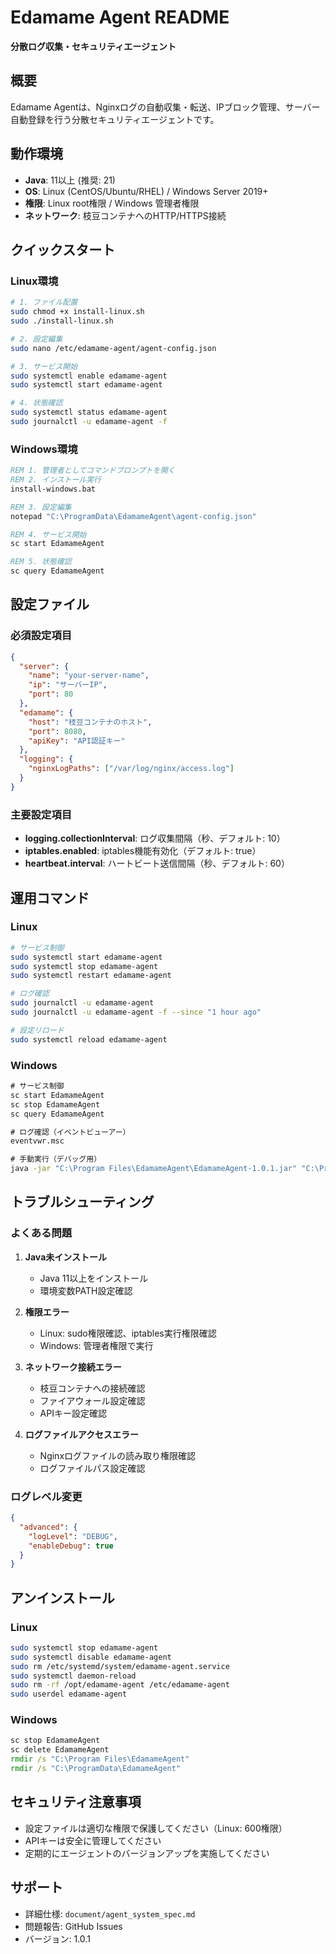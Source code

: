 # Edamame Agent README
**分散ログ収集・セキュリティエージェント**

## 概要
Edamame Agentは、Nginxログの自動収集・転送、IPブロック管理、サーバー自動登録を行う分散セキュリティエージェントです。

## 動作環境
- **Java**: 11以上 (推奨: 21)
- **OS**: Linux (CentOS/Ubuntu/RHEL) / Windows Server 2019+
- **権限**: Linux root権限 / Windows 管理者権限
- **ネットワーク**: 枝豆コンテナへのHTTP/HTTPS接続

## クイックスタート

### Linux環境
```bash
# 1. ファイル配置
sudo chmod +x install-linux.sh
sudo ./install-linux.sh

# 2. 設定編集
sudo nano /etc/edamame-agent/agent-config.json

# 3. サービス開始
sudo systemctl enable edamame-agent
sudo systemctl start edamame-agent

# 4. 状態確認
sudo systemctl status edamame-agent
sudo journalctl -u edamame-agent -f
```

### Windows環境
```cmd
REM 1. 管理者としてコマンドプロンプトを開く
REM 2. インストール実行
install-windows.bat

REM 3. 設定編集
notepad "C:\ProgramData\EdamameAgent\agent-config.json"

REM 4. サービス開始
sc start EdamameAgent

REM 5. 状態確認
sc query EdamameAgent
```

## 設定ファイル

### 必須設定項目
```json
{
  "server": {
    "name": "your-server-name",
    "ip": "サーバーIP",
    "port": 80
  },
  "edamame": {
    "host": "枝豆コンテナのホスト",
    "port": 8080,
    "apiKey": "API認証キー"
  },
  "logging": {
    "nginxLogPaths": ["/var/log/nginx/access.log"]
  }
}
```

### 主要設定項目
- **logging.collectionInterval**: ログ収集間隔（秒、デフォルト: 10）
- **iptables.enabled**: iptables機能有効化（デフォルト: true）
- **heartbeat.interval**: ハートビート送信間隔（秒、デフォルト: 60）

## 運用コマンド

### Linux
```bash
# サービス制御
sudo systemctl start edamame-agent
sudo systemctl stop edamame-agent
sudo systemctl restart edamame-agent

# ログ確認
sudo journalctl -u edamame-agent
sudo journalctl -u edamame-agent -f --since "1 hour ago"

# 設定リロード
sudo systemctl reload edamame-agent
```

### Windows
```cmd
# サービス制御
sc start EdamameAgent
sc stop EdamameAgent
sc query EdamameAgent

# ログ確認（イベントビューアー）
eventvwr.msc

# 手動実行（デバッグ用）
java -jar "C:\Program Files\EdamameAgent\EdamameAgent-1.0.1.jar" "C:\ProgramData\EdamameAgent\agent-config.json"
```

## トラブルシューティング

### よくある問題
1. **Java未インストール**
   - Java 11以上をインストール
   - 環境変数PATH設定確認

2. **権限エラー**
   - Linux: sudo権限確認、iptables実行権限確認
   - Windows: 管理者権限で実行

3. **ネットワーク接続エラー**
   - 枝豆コンテナへの接続確認
   - ファイアウォール設定確認
   - APIキー設定確認

4. **ログファイルアクセスエラー**
   - Nginxログファイルの読み取り権限確認
   - ログファイルパス設定確認

### ログレベル変更
```json
{
  "advanced": {
    "logLevel": "DEBUG",
    "enableDebug": true
  }
}
```

## アンインストール

### Linux
```bash
sudo systemctl stop edamame-agent
sudo systemctl disable edamame-agent
sudo rm /etc/systemd/system/edamame-agent.service
sudo systemctl daemon-reload
sudo rm -rf /opt/edamame-agent /etc/edamame-agent
sudo userdel edamame-agent
```

### Windows
```cmd
sc stop EdamameAgent
sc delete EdamameAgent
rmdir /s "C:\Program Files\EdamameAgent"
rmdir /s "C:\ProgramData\EdamameAgent"
```

## セキュリティ注意事項
- 設定ファイルは適切な権限で保護してください（Linux: 600権限）
- APIキーは安全に管理してください
- 定期的にエージェントのバージョンアップを実施してください

## サポート
- 詳細仕様: `document/agent_system_spec.md`
- 問題報告: GitHub Issues
- バージョン: 1.0.1
